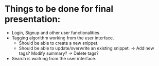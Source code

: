 # Things to be done for final presentation:
- Login, Signup and other user functionalities.
- Tagging algorithm working from the user interface.
    - Should be able to create a new snippet.
    - Should be able to update/overwrite an existing snippet. -> Add new tags? Modify summary? -> Delete tags?
- Search is working from the user interface.



